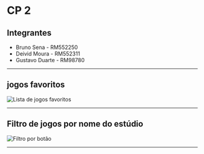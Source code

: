 # CP 2

## Integrantes
- Bruno Sena - RM552250
- Deivid Moura - RM552311
- Gustavo Duarte - RM98780

---

## jogos favoritos

![Lista de jogos favoritos](images/app-1.png)


---

## Filtro de jogos por nome do estúdio

![Filtro por botão](images/app-2.png)

---
